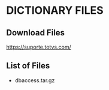 # DICTIONARY FILES

## Download Files

<https://suporte.totvs.com/>

## List of Files

- dbaccess.tar.gz
